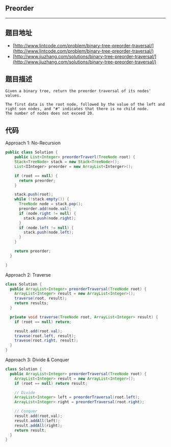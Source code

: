 ## Preorder

----
## 题目地址

* [http://www.lintcode.com/problem/binary-tree-preorder-traversal/](http://www.lintcode.com/problem/binary-tree-preorder-traversal/)
* [http://www.jiuzhang.com/solutions/binary-tree-preorder-traversal/](http://www.jiuzhang.com/solutions/binary-tree-preorder-traversal/)

## 题目描述

```text
Given a binary tree, return the preorder traversal of its nodes' values.

The first data is the root node, followed by the value of the left and right son nodes, and "#" indicates that there is no child node.
The number of nodes does not exceed 20.
```

## 代码

Approach 1: No-Recursion

```java
public class Solution {
    public List<Integer> preorderTraverl(TreeNode root) {
    Stack<TreeNode> stack = new Stack<TreeNode>();
    List<IInteger> preorder = new ArrayList<Interger>();

    if (root == null) {
      return preorder;
    }

    stack.push(root);
    while (!stack.empty()) {
      TreeNode node = stack.pop();
      preorder.add(node.val);
      if (node.right != null) {
        stack.push(node.right);
      }
      if (node.left != null) {
        stack.push(node.left);
      }
    }

    return preorder;
  }

}
```

Approach 2: Traverse

```java
class Solution {
  public ArrayList<Integer> preorderTraversal(TreeNode root) {
    ArrayList<Integer> result = new ArrayList<Integer>();
    traverse(root, result);
    return results;
  }

  private void traverse(TreeNode root, ArrayList<Integer> result) {
    if (root == null) return;

    result.add(root.val);
    travese(root.left, result);
    travese(root.right, result);
  }
}
```

Approach 3: Divide & Conquer

```java
class Solution {
  public ArrayList<Integer> preorderTraversal(TreeNode root) {
    ArrayList<Integer> result = new ArrayList<Integer>();
    if (root == null) return result;

    // Divide
    ArrayList<Integer> left = preorderTraversal(root.left);
    ArrayList<Integer> right = preorderTraversal(root.right);

    // Conquer
    result.add(root,val);
    result.addAll(left);
    result.addAll(right);
    return result;
  }
}
```

